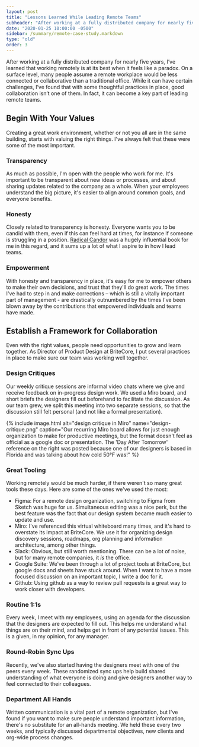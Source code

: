 ```yaml
---
layout: post
title: "Lessons Learned While Leading Remote Teams"
subheader: "After working at a fully distributed company for nearly five years, I’ve learned that working remotely is at its best when it feels like a paradox. On a surface level, many people assume a remote workplace would be less connected or collaborative than a traditional office. While it can have certain challenges, I’ve found that with some thoughtful practices in place, good collaboration isn’t one of them. In fact, it can become a key part of leading remote teams."
date: "2020-01-25 10:00:00 -0500"
sidebar: /summary/remote-case-study.markdown
type: "old"
order: 3
---
```


<p class="u-text--lg">
    After working at a fully distributed company for nearly five years, I’ve learned that working remotely is at its best when it feels like a paradox. On a surface level, many people assume a remote workplace would be less connected or collaborative than a traditional office. While it can have certain challenges, I’ve found that with some thoughtful practices in place, good collaboration isn’t one of them. In fact, it can become a key part of leading remote teams.
</p> 

## Begin With Your Values
Creating a great work environment, whether or not you all are in the same building, starts with valuing the right things. I've always felt that these were some of the most important.

### Transparency
As much as possible, I'm open with the people who work for me. It's important to be transparent about new ideas or processes, and about sharing updates related to the company as a whole. When your employees understand the big picture, it's easier to align around common goals, and everyone benefits.

### Honesty  
Closely related to transparency is honesty. Everyone wants you to be candid with them, even if this can feel hard at times, for instance if someone is struggling in a position. [Radical Candor](https://www.radicalcandor.com/) was a hugely influential book for me in this regard, and it sums up a lot of what I aspire to in how I lead teams.

### Empowerment 
With honesty and transparency in place, it's easy for me to empower others to make their own decisions, and trust that they'll do great work. The times I've had to step in and make corrections – which is still a vitally important part of management - are drastically outnumbered by the times I've been blown away by the contributions that empowered individuals and teams have made.

## Establish a Framework for Collaboration
Even with the right values, people need opportunities to grow and learn together. As Director of Product Design at BriteCore, I put several practices in place to make sure our team was working well together. 

### Design Critiques
Our weekly critique sessions are informal video chats where we give and receive feedback on in-progress design work. We used a Miro board, and short briefs the designers fill out beforehand to facilitate the discussion. As our team grew, we split this meeting into two separate sessions, so that the discussion still felt personal (and not like a formal presentation).

{% include image.html alt="design critique in Miro" name="design-critique.png" caption="Our recurring Miro board allows for just enough organization to make for productive meetings, but the format doesn't feel as official as a google doc or presentation. The 'Day After Tomorrow' reference on the right was posted because one of our designers is based in Florida and was talking about how cold 50°F was!" %}

### Great Tooling
Working remotely would be much harder, if there weren't so many great tools these days. Here are some of the ones we've used the most:
* Figma: For a remote design organization, switching to Figma from Sketch was huge for us. Simultaneous editing was a nice perk, but the best feature was the fact that our design system became much easier to update and use.
* Miro: I've referenced this virtual whiteboard many times, and it's hard to overstate its impact at BriteCore. We use it for organizing design discovery sessions, roadmaps, org planning and information architecture, among other things. 
* Slack: Obvious, but still worth mentioning. There can be a lot of noise, but for many remote companies, it _is_ the office.
* Google Suite: We've been through a lot of project tools at BriteCore, but google docs and sheets have stuck around. When I want to have a more focused discussion on an important topic, I write a doc for it.
* Github: Using github as a way to review pull requests is a great way to work closer with developers.

### Routine 1:1s
Every week, I meet with my employees, using an agenda for the discussion that the designers are expected to fill out. This helps me understand what things are on their mind, and helps get in front of any potential issues. This is a given, in my opinion, for any manager.

### Round-Robin Sync Ups
Recently, we've also started having the designers meet with one of the peers every week. These randomized sync ups help build shared understanding of what everyone is doing and give designers another way to feel connected to their colleagues.

### Department All Hands
Written communication is a vital part of a remote organization, but I've found if you want to make sure people understand important information, there's no substitute for an all-hands meeting. We held these every two weeks, and typically discussed departmental objectives, new clients and org-wide process changes.
